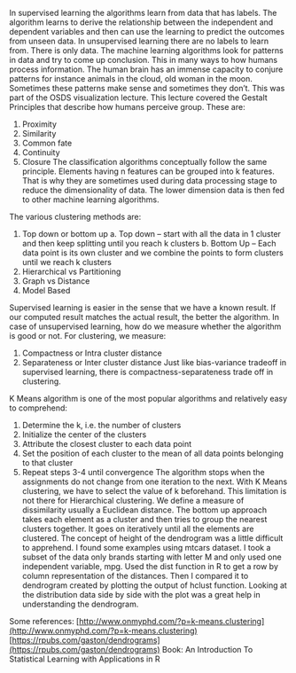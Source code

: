 In supervised learning the algorithms learn from data that has labels. The algorithm learns to derive the relationship between the independent and dependent variables and then can use the learning to predict the outcomes from unseen data. 
In unsupervised learning there are no labels to learn from. There is only data. The machine learning algorithms look for patterns in data and try to come up conclusion. This in many ways to how humans process information. The human brain has an immense capacity to conjure patterns for instance animals in the cloud, old woman in the moon. Sometimes these patterns make sense and sometimes they don’t.  This was part of the OSDS visualization lecture. This lecture covered the Gestalt Principles that describe how humans perceive group. These are:
1.	Proximity
2.	Similarity
3.	Common fate
4.	Continuity
5.	Closure
The classification algorithms conceptually follow the same principle. Elements having n features can be grouped into k features. That is why they are sometimes used during data processing stage to reduce the dimensionality of data. The lower dimension data is then fed to other machine learning algorithms.

The various clustering methods are:
1.	Top down or bottom up
a.	Top down – start with all the data in 1 cluster and then keep splitting until you reach k clusters
b.	Bottom Up – Each data point is its own cluster and we combine the points to form clusters until we reach k clusters
2.	Hierarchical vs Partitioning
3.	Graph vs Distance
4.	Model Based


Supervised learning is easier in the sense that we have a known result. If our computed result matches the actual result, the better the algorithm. In case of unsupervised learning, how do we measure whether the algorithm is good or not. For clustering, we measure:
1.	Compactness or Intra cluster distance
2.	Separateness or Inter cluster distance
Just like bias-variance tradeoff in supervised learning, there is compactness-separateness trade off in clustering. 

K Means algorithm is one of the most popular algorithms and relatively easy to comprehend:
1.	Determine the k, i.e. the number of clusters
2.	Initialize the center of the clusters
3.	Attribute the closest cluster to each data point
4.	Set the position of each cluster to the mean of all data points belonging to that cluster
5.	Repeat steps 3-4 until convergence
The algorithm stops when the assignments do not change from one iteration to the next. 
With K Means clustering, we have to select the value of k beforehand. This limitation is not there for Hierarchical clustering. We define a measure of dissimilarity usually a Euclidean distance. The bottom up approach takes each element as a cluster and then tries to group the nearest clusters together. It goes on iteratively until all the elements are clustered. 
The concept of height of the dendrogram was a little difficult to apprehend. I found some examples using mtcars dataset. I took a subset of the data only brands starting with letter M and only used one independent variable, mpg. Used the dist function in R to get a row by column representation of the distances. Then I compared it to dendrogram created by plotting the output of hclust function. Looking at the distribution data side by side with the plot was a great help in understanding the dendrogram.


Some references:
[http://www.onmyphd.com/?p=k-means.clustering](http://www.onmyphd.com/?p=k-means.clustering)
[https://rpubs.com/gaston/dendrograms](https://rpubs.com/gaston/dendrograms)
Book: An Introduction To Statistical Learning with Applications in R

